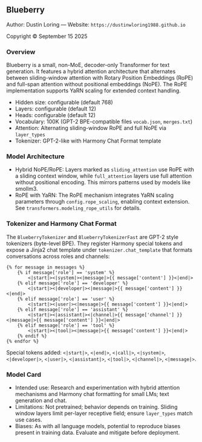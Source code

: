 ## Blueberry

Author: Dustin Loring — Website: `https://dustinwloring1988.github.io`

Copyright © September 15 2025

### Overview

Blueberry is a small, non-MoE, decoder-only Transformer for text generation. It features a hybrid attention architecture that alternates between sliding-window attention with Rotary Position Embeddings (RoPE) and full-span attention without positional embeddings (NoPE). The RoPE implementation supports YaRN scaling for extended context handling.

- Hidden size: configurable (default 768)
- Layers: configurable (default 12)
- Heads: configurable (default 12)
- Vocabulary: 100K (GPT-2 BPE-compatible files `vocab.json`, `merges.txt`)
- Attention: Alternating sliding-window RoPE and full NoPE via `layer_types`
- Tokenizer: GPT-2-like with Harmony Chat Format template

### Model Architecture

- Hybrid NoPE/RoPE: Layers marked as `sliding_attention` use RoPE with a sliding context window, while `full_attention` layers use full attention without positional encoding. This mirrors patterns used by models like smollm3.
- RoPE with YaRN: The RoPE mechanism integrates YaRN scaling parameters through `config.rope_scaling`, enabling context extension. See `transformers.modeling_rope_utils` for details.

### Tokenizer and Harmony Chat Format

The `BlueberryTokenizer` and `BlueberryTokenizerFast` are GPT-2 style tokenizers (byte-level BPE). They register Harmony special tokens and expose a Jinja2 chat template under `tokenizer.chat_template` that formats conversations across roles and channels:

```jinja
{% for message in messages %}
    {% if message['role'] == 'system' %}
        <|start|><|system|><|message|>{{ message['content'] }}<|end|>
    {% elif message['role'] == 'developer' %}
        <|start|><|developer|><|message|>{{ message['content'] }}<|end|>
    {% elif message['role'] == 'user' %}
        <|start|><|user|><|message|>{{ message['content'] }}<|end|>
    {% elif message['role'] == 'assistant' %}
        <|start|><|assistant|><|channel|>{{ message['channel'] }}<|message|>{{ message['content'] }}<|end|>
    {% elif message['role'] == 'tool' %}
        <|start|><|tool|><|message|>{{ message['content'] }}<|end|>
    {% endif %}
{% endfor %}
```

Special tokens added: `<|start|>`, `<|end|>`, `<|call|>`, `<|system|>`, `<|developer|>`, `<|user|>`, `<|assistant|>`, `<|tool|>`, `<|channel|>`, `<|message|>`.

### Model Card

- Intended use: Research and experimentation with hybrid attention mechanisms and Harmony chat formatting for small LMs; text generation and chat.
- Limitations: Not pretrained; behavior depends on training. Sliding window layers limit per-layer receptive field; ensure `layer_types` match use cases.
- Biases: As with all language models, potential to reproduce biases present in training data. Evaluate and mitigate before deployment.

